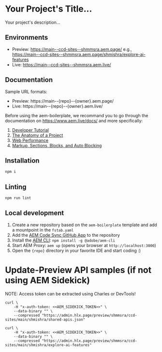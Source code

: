 # Your Project's Title...
Your project's description...

## Environments
- Preview: https://main--ccd-sites--shmmsra.aem.page/ e.g., https://main--ccd-sites--shmmsra.aem.page/shmishra/explore-ai-features
- Live: https://main--ccd-sites--shmmsra.aem.live/

## Documentation

Sample URL formats:
- Preview: https://main--{repo}--{owner}.aem.page/
- Live: https://main--{repo}--{owner}.aem.live/

Before using the aem-boilerplate, we recommand you to go through the documentation on https://www.aem.live/docs/ and more specifically:
1. [Developer Tutorial](https://www.aem.live/developer/tutorial)
2. [The Anatomy of a Project](https://www.aem.live/developer/anatomy-of-a-project)
3. [Web Performance](https://www.aem.live/developer/keeping-it-100)
4. [Markup, Sections, Blocks, and Auto Blocking](https://www.aem.live/developer/markup-sections-blocks)

## Installation

```sh
npm i
```

## Linting

```sh
npm run lint
```

## Local development

1. Create a new repository based on the `aem-boilerplate` template and add a mountpoint in the `fstab.yaml`
1. Add the [AEM Code Sync GitHub App](https://github.com/apps/aem-code-sync) to the repository
1. Install the [AEM CLI](https://github.com/adobe/helix-cli): `npm install -g @adobe/aem-cli`
1. Start AEM Proxy: `aem up` (opens your browser at `http://localhost:3000`)
1. Open the `{repo}` directory in your favorite IDE and start coding :)

# Update-Preview API samples (if not using AEM Sidekick)
NOTE: Access token can be extracted using Charles or DevTools!
```
curl \
    -H "x-auth-token: <<AEM_SIDEKICK_TOKEN>>" \
    --data-binary "" \
    --compressed "https://admin.hlx.page/preview/shmmsra/ccd-sites/main/shmishra/shared-apis.json"
```
```
curl \
    -H "x-auth-token: <<AEM_SIDEKICK_TOKEN>>" \
    --data-binary "" \
    --compressed "https://admin.hlx.page/preview/shmmsra/ccd-sites/main/shmishra/explore-ai-features"
```
